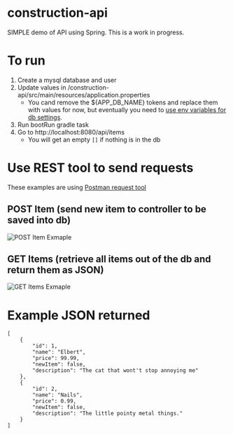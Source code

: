 # construction-api
SIMPLE demo of API using Spring. This is a work in progress.

# To run

1. Create a mysql database and user
1. Update values in /construction-api/src/main/resources/application.properties
   * You cand remove the ${APP_DB_NAME} tokens and replace them with values for now, but eventually you need to [use env variables for db settings](https://education.launchcode.org/gis-devops/configurations/02-environment-variables-intellij/index.html).
1. Run bootRun gradle task
1. Go to http://localhost:8080/api/items
   * You will get an empty `[]` if nothing is in the db

# Use REST tool to send requests

These examples are using [Postman request tool](https://www.postman.com/)

## POST Item (send new item to controller to be saved into db)
![POST Item Exmaple](https://raw.githubusercontent.com/welzie/construction-api/master/images/post-item.png "POST Item")

## GET Items (retrieve all items out of the db and return them as JSON)
![GET Items Exmaple](https://raw.githubusercontent.com/welzie/construction-api/master/images/get-items.png "GET Items")


# Example JSON returned
```
[
    {
        "id": 1,
        "name": "Elbert",
        "price": 99.99,
        "newItem": false,
        "description": "The cat that wont't stop annoying me"
    },
    {
        "id": 2,
        "name": "Nails",
        "price": 0.99,
        "newItem": false,
        "description": "The little pointy metal things."
    }
]
```
